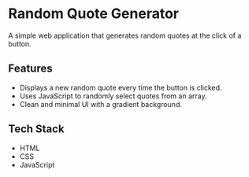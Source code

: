 # Random Quote Generator

A simple web application that generates random quotes at the click of a button.

## Features
- Displays a new random quote every time the button is clicked.
- Uses JavaScript to randomly select quotes from an array.
- Clean and minimal UI with a gradient background.

## Tech Stack
- HTML
- CSS
- JavaScript
